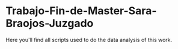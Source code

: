 # Trabajo-Fin-de-Master-Sara-Braojos-Juzgado
Here you'll find all scripts used to do the data analysis of this work.
